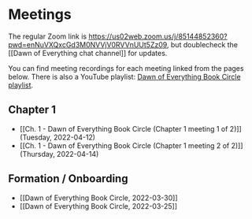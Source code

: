 # Meetings

The regular Zoom link is <https://us02web.zoom.us/j/85144852360?pwd=enNuVXQxcGd3M0NVVjV0RVVnUUt5Zz09>, but doublecheck the [[Dawn of Everything chat channel]] for updates.

You can find meeting recordings for each meeting linked from the pages below.  There is also a YouTube playlist: [Dawn of Everything Book Circle playlist](https://www.youtube.com/playlist?list=PLADGyQqAcmioZNYivErwEgylhfL4HRpD6).

## Chapter 1

- [[Ch. 1 - Dawn of Everything Book Circle (Chapter 1 meeting 1 of 2)]] (Tuesday, 2022-04-12)
- [[Ch. 1 - Dawn of Everything Book Circle (Chapter 1 meeting 2 of 2)]] (Thursday, 2022-04-14)

## Formation / Onboarding

- [[Dawn of Everything Book Circle, 2022-03-30]]
- [[Dawn of Everything Book Circle, 2022-03-25]]
